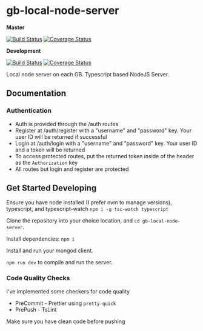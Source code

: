# gb-local-node-server

**Master**

[![Build Status](https://travis-ci.org/GarbageBytes/gb-local-node-server.svg?branch=master)](https://travis-ci.org/GarbageBytes/gb-local-node-server)
[![Coverage Status](https://coveralls.io/repos/github/GarbageBytes/gb-local-node-server/badge.svg?branch=master)](https://coveralls.io/github/GarbageBytes/gb-local-node-server?branch=development)

**Development**

[![Build Status](https://travis-ci.org/GarbageBytes/gb-local-node-server.svg?branch=development)](https://travis-ci.org/GarbageBytes/gb-local-node-server)
[![Coverage Status](https://coveralls.io/repos/github/GarbageBytes/gb-local-node-server/badge.svg?branch=development)](https://coveralls.io/github/GarbageBytes/gb-local-node-server?branch=development)

Local node server on each GB. Typescript based NodeJS Server.

## Documentation

### Authentication

- Auth is provided through the /auth routes
- Register at /auth/register with a "username" and "password" key. Your user ID will be returned if successful
- Login at /auth/login with a "username" and "password" key. Your user ID and a token will be returned
- To access protected routes, put the returned token inside of the header as the `Authorization` key
- All routes but login and register are protected

## Get Started Developing

Ensure you have node installed (I prefer nvm to manage versions), typescript, and typescript-watch `npm i -g tsc-watch typescript`

Clone the repository into your choice location, and `cd gb-local-node-server`.

Install dependencies: `npm i`

Install and run your mongod client.

`npm run dev` to compile and run the server.

### Code Quality Checks

I've implemented some checkers for code quality

- PreCommit - Prettier using `pretty-quick`
- PrePush - TsLint

Make sure you have clean code before pushing
